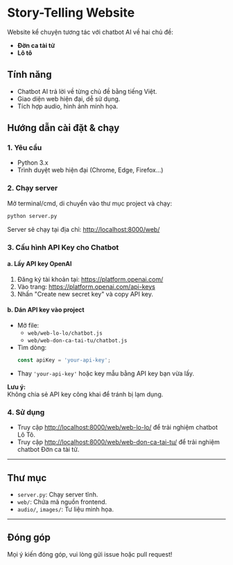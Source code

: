 # Story-Telling Website

Website kể chuyện tương tác với chatbot AI về hai chủ đề:
- **Đờn ca tài tử**
- **Lô tô**

## Tính năng

- Chatbot AI trả lời về từng chủ đề bằng tiếng Việt.
- Giao diện web hiện đại, dễ sử dụng.
- Tích hợp audio, hình ảnh minh họa.

## Hướng dẫn cài đặt & chạy

### 1. Yêu cầu

- Python 3.x
- Trình duyệt web hiện đại (Chrome, Edge, Firefox...)

### 2. Chạy server

Mở terminal/cmd, di chuyển vào thư mục project và chạy:

```bash
python server.py
```

Server sẽ chạy tại địa chỉ: [http://localhost:8000/web/](http://localhost:8000/web/)

### 3. Cấu hình API Key cho Chatbot

#### a. Lấy API key OpenAI

1. Đăng ký tài khoản tại: https://platform.openai.com/
2. Vào trang: https://platform.openai.com/api-keys
3. Nhấn "Create new secret key" và copy API key.

#### b. Dán API key vào project

- Mở file:
  - `web/web-lo-lo/chatbot.js`
  - `web/web-don-ca-tai-tu/chatbot.js`
- Tìm dòng:
  ```js
  const apiKey = 'your-api-key';
  ```
- Thay `'your-api-key'` hoặc key mẫu bằng API key bạn vừa lấy.

**Lưu ý:**  
Không chia sẻ API key công khai để tránh bị lạm dụng.

### 4. Sử dụng

- Truy cập [http://localhost:8000/web/web-lo-lo/](http://localhost:8000/web/web-lo-lo/) để trải nghiệm chatbot Lô Tô.
- Truy cập [http://localhost:8000/web/web-don-ca-tai-tu/](http://localhost:8000/web/web-don-ca-tai-tu/) để trải nghiệm chatbot Đờn ca tài tử.

---

## Thư mục

- `server.py`: Chạy server tĩnh.
- `web/`: Chứa mã nguồn frontend.
- `audio/`, `images/`: Tư liệu minh họa.

---

## Đóng góp

Mọi ý kiến đóng góp, vui lòng gửi issue hoặc pull request!